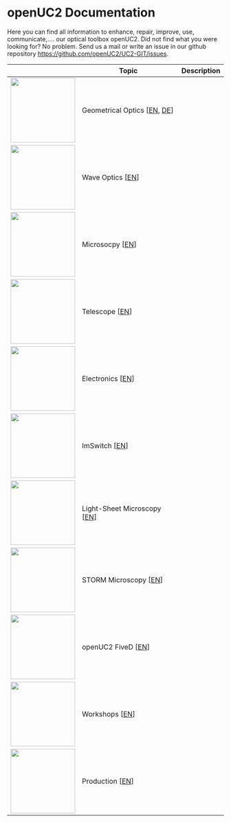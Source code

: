 # openUC2 Documentation

Here you can find all information to enhance, repair, improve, use, communicate,.... our optical toolbox openUC2. Did not find what you were looking for? No problem. Send us a mail or write an issue in our github repository https://github.com/openUC2/UC2-GIT/issues.


|   |  Topic |Description |
|---|---|---|
| <img src="/img/icons/icon_geometric.png"  width="150"/> | Geometrical Optics [[EN](./01_Toolboxes/01_DiscoveryCore/ENGLISH/01_core_intro.md), [DE](./01_Toolboxes/01_DiscoveryCore/GERMAN/01_core_intro.md)] ||
| <img src="/img/icons/icon_geometric.png"  width="150"/> | Wave Optics [[EN](./01_Toolboxes/03_DiscoveryInterferometer/01_interferometer_intro.md)] | |
| <img src="/img/icons/icon_microscopy.png"  width="150"/> | Microsocpy [[EN](./01_Toolboxes/01_DiscoveryCore/ENGLISH/04_core_microscope.md)] | |
| <img src="/img/icons/icon_telescope.png"  width="150"/> | Telescope [[EN](./01_Toolboxes/03_DiscoveryInterferometer/01_interferometer_intro.md)] | |
| <img src="/img/icons/icon_electronics.png"  width="150"/> | Electronics [[EN](./01_Toolboxes/03_DiscoveryInterferometer/01_interferometer_intro.md)] | |
| <img src="/img/icons/icon_imswitch.png"  width="150"/> | ImSwitch [[EN](./01_Toolboxes/03_DiscoveryInterferometer/01_interferometer_intro.md)] | |
| <img src="/img/icons/icon_lightsheet.png"  width="150"/> | Light-Sheet Microscopy [[EN](./01_Toolboxes/03_DiscoveryInterferometer/01_interferometer_intro.md)] | |
| <img src="/img/icons/icon_storm.png"  width="150"/> | STORM Microscopy [[EN](./01_Toolboxes/03_DiscoveryInterferometer/01_interferometer_intro.md)] | |
| <img src="/img/icons/icon_xyz.png"  width="150"/> | openUC2 FiveD [[EN](./01_Toolboxes/03_DiscoveryInterferometer/01_interferometer_intro.md)] | |
| <img src="/img/icons/icon_workshop.png"  width="150"/> | Workshops [[EN](./01_Toolboxes/03_DiscoveryInterferometer/01_interferometer_intro.md)] | |
| <img src="/img/icons/icon_build.png"  width="150"/> | Production [[EN](./01_Toolboxes/03_DiscoveryInterferometer/01_interferometer_intro.md)] | |
